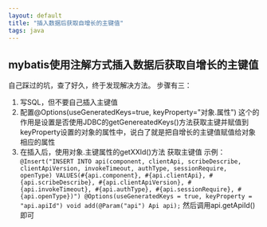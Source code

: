 ```yaml
---
layout: default
title: "插入数据后获取自增长的主键值"
tags: java
---
```


## mybatis使用注解方式插入数据后获取自增长的主键值

自己踩过的坑，查了好久，终于发现解决方法。
步骤有三：
1. 写SQL，但不要自己插入主键值
2. 配置@Options(useGeneratedKeys=true, keyProperty="对象.属性") 这个的作用是设置是否使用JDBC的getGenereatedKeys()方法获取主键并赋值到keyProperty设置的对象的属性中，说白了就是把自增长的主键值赋值给对象相应的属性
3. 在插入后，使用对象.主键属性的getXXId()方法 获取主键值
示例：
``
@Insert("INSERT INTO api(component, clientApi, scribeDescribe, clientApiVersion, invokeTimeout, authType, sessionRequire, openType) VALUES(#{api.component}, #{api.clientApi}, #{api.scribeDescribe}, #{api.clientApiVersion}, #{api.invokeTimeout}, #{api.authType}, #{api.sessionRequire}, #{api.openType})")
@Options(useGeneratedKeys = true, keyProperty = "api.apiId")
void add(@Param("api") Api api);
``
然后调用api.getApiId()即可
